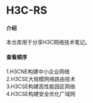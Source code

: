 # H3C-RS

#### 介绍
  本仓库用于分享H3C网络技术笔记。  

#### 查看顺序
  1.H3CNE构建中小企业网络  
  2.H3CSE大规模网络路由技术  
  3.H3CSE构建高性能园区网络  
  4.H3CSE构建安全优化广域网  
